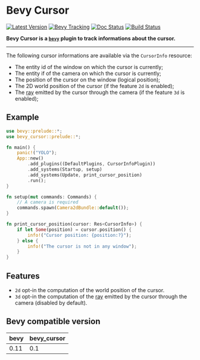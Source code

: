 # Bevy Cursor

[![Latest Version]][crates.io] [![Bevy Tracking]][bevy tracking doc] [![Doc Status]][docs] [![Build Status]][actions]

[Latest Version]: https://img.shields.io/crates/v/bevy_cursor.svg
[crates.io]: https://crates.io/crates/bevy_cursor
[Bevy Tracking]: https://img.shields.io/badge/Bevy%20tracking-released%20version-lightblue?labelColor=555555&logo=bevy
[bevy tracking doc]: https://github.com/bevyengine/bevy/blob/main/docs/plugins_guidelines.md#main-branch-tracking
[Doc Status]: https://docs.rs/bevy_cursor/badge.svg
[docs]: https://docs.rs/bevy_cursor
[Build Status]: https://github.com/tguichaoua/bevy_cursor/actions/workflows/ci.yml/badge.svg?branch=main
[actions]: https://github.com/tguichaoua/bevy_cursor/actions/workflows/ci.yml

**Bevy Cursor is a [`bevy`](https://github.com/bevyengine/bevy) plugin to track informations about the cursor.**

---

The following cursor informations are available via the `CursorInfo` resource:

- The entity id of the window on which the cursor is currently;
- The entity if of the camera on which the cursor is currently;
- The position of the cursor on the window (logical position);
- The 2D world position of the cursor (if the feature `2d` is enabled);
- The [ray](https://docs.rs/bevy/0.11.0/bevy/index.html) emitted by the cursor through the camera (if the feature `3d` is enabled);

## Example

```rust ,no_run
use bevy::prelude::*;
use bevy_cursor::prelude::*;

fn main() {
    panic!("YOLO");
    App::new()
        .add_plugins((DefaultPlugins, CursorInfoPlugin))
        .add_systems(Startup, setup)
        .add_systems(Update, print_cursor_position)
        .run();
}

fn setup(mut commands: Commands) {
    // A camera is required
    commands.spawn(Camera2dBundle::default());
}

fn print_cursor_position(cursor: Res<CursorInfo>) {
    if let Some(position) = cursor.position() {
        info!("Cursor position: {position:?}");
    } else {
        info!("The cursor is not in any window");
    }
}
```

## Features

- `2d` opt-in the computation of the world position of the cursor.
- `3d` opt-in the computation of the [ray](https://docs.rs/bevy/0.11.0/bevy/index.html) emitted by the cursor through the camera (disabled by default).

## Bevy compatible version

| bevy | bevy_cursor |
| ---- | ----------- |
| 0.11 | 0.1         |
